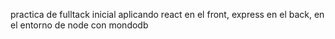 practica de fulltack inicial aplicando react en el front, express en el back, en el entorno de node con mondodb
